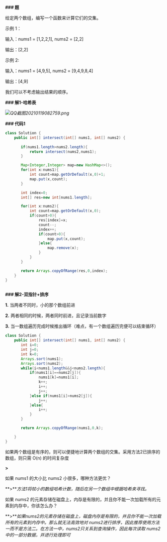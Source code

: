 **### 题**

给定两个数组，编写一个函数来计算它们的交集。



 



示例 1：



输入：nums1 = [1,2,2,1], nums2 = [2,2]

输出：[2,2]

示例 2:



输入：nums1 = [4,9,5], nums2 = [9,4,9,8,4]

输出：[4,9]





我们可以不考虑输出结果的顺序。



**### 解1-哈希表**



*![QQ截图20210119082759.png](https://pic.leetcode-cn.com/1611017070-qpumgy-QQ%E6%88%AA%E5%9B%BE20210119082759.png)*





**### 代码1**



```java
class Solution {
    public int[] intersect(int[] nums1, int[] nums2) {
       
       if(nums1.length>nums2.length){
           return intersect(nums2,nums1);
       }

       Map<Integer,Integer> map=new HashMap<>();
       for(int x:nums1){
           int count=map.getOrDefault(x,0)+1;
           map.put(x,count);
       }

       int index=0;
       int[] res=new int[nums1.length];

       for(int x:nums2){
           int count=map.getOrDefault(x,0);
           if(count>0){
               res[index]=x;
               count--;
               index++;
               if(count>0){
                   map.put(x,count);
               }else{
                   map.remove(x);
               }
           }
       }

       return Arrays.copyOfRange(res,0,index);
    }
}



```





**### 解2-双指针+排序**

**1.** 当两者不同时，小的那个数组前进

**2.** 两者相同的时候，两者同时前进，且记录当前数字

**3.** 当一数组遍历完成时候推出循环（难点，有一个数组遍历完便可以结束循环）

```java
class Solution {
    public int[] intersect(int[] nums1, int[] nums2) {
       int i=0;
       int j=0;
       int k=0;
       Arrays.sort(nums1);
       Arrays.sort(nums2);
       while(i<nums1.length&&j<nums2.length){
           if(nums1[i]==nums2[j]){
               nums1[k]=nums1[i];
               k++;
               i++;
               j++;
           }else if(nums1[i]>nums2[j]){
               j++;
           }else{
               i++;
           }
       }

       return Arrays.copyOfRange(nums1,0,k);

    }
}

```







如果两个数组是有序的，则可以便捷地计算两个数组的交集。采用方法2已排序的数组，则只需 O(n) 的时间复杂度

**>**



如果 nums1 的大小比 nums2 小很多，哪种方法更优？

**>***方法1将较小的数组哈希计数，随后在另一个数组中根据哈希来寻找。*



如果 nums2 的元素存储在磁盘上，内存是有限的，并且你不能一次加载所有的元素到内存中，你该怎么办？



**>***如果nums2的元素存储在磁盘上，磁盘内存是有限的，并且你不能一次加载所有的元素到内存中。那么就无法高效地对 nums2进行排序，因此推荐使用方法一而不是方法二。在方法一中，nums2只关系到查询操作，因此每次读取 nums2中的一部分数据，并进行处理即可*